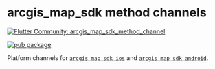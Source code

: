# arcgis_map_sdk method channels

[![Flutter Community: arcgis_map_sdk_method_channel](https://fluttercommunity.dev/_github/header/arcgis_map_sdk_method_channel)](https://github.com/fluttercommunity/community)

[![pub package](https://img.shields.io/pub/v/arcgis_map_sdk_method_channel.svg)](https://pub.dev/packages/arcgis_map_sdk_method_channel)

Platform channels for [`arcgis_map_sdk_ios`](https://pub.dev/packages/arcgis_map_sdk_ios) and [`arcgis_map_sdk_android`](https://pub.dev/packages/arcgis_map_sdk_android).
